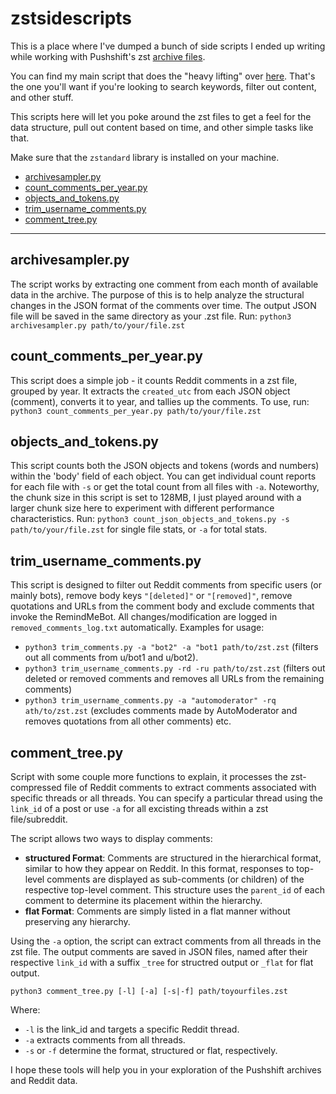 # zstsidescripts
This is a place where I've dumped a bunch of side scripts I ended up writing while working with Pushshift's zst [archive files](https://academictorrents.com/details/7c0645c94321311bb05bd879ddee4d0eba08aaee).

You can find my main script that does the "heavy lifting" over [here](https://github.com/sgoettel/rzcf). That's the one you'll want if you're looking to search keywords, filter out content, and other stuff.

This scripts here will let you poke around the zst files to get a feel for the data structure, pull out content based on time, and other simple tasks like that.

Make sure that the `zstandard` library is installed on your machine.

- [archivesampler.py](#archivesamplerpy)
- [count_comments_per_year.py](#count_comments_per_yearpy)
- [objects_and_tokens.py](#objects_and_tokenspy)
- [trim_username_comments.py](#trim_username_commentspy)
- [comment_tree.py](#comment_treepy)

---

## archivesampler.py

The script works by extracting one comment from each month of available data in the archive. The purpose of this is to help analyze the structural changes in the JSON format of the comments over time. The output JSON file will be saved in the same directory as your .zst file. Run: `python3 archivesampler.py path/to/your/file.zst`


## count_comments_per_year.py

This script does a simple job - it counts Reddit comments in a zst file, grouped by year. It extracts the `created_utc` from each JSON object (comment), converts it to year, and tallies up the comments. To use, run: `python3 count_comments_per_year.py path/to/your/file.zst`

## objects_and_tokens.py

This script counts both the JSON objects and tokens (words and numbers) within the 'body' field of each object. You can get individual count reports for each file with `-s` or get the total count from all files with `-a`. Noteworthy, the chunk size in this script is set to 128MB, I just played around with a larger chunk size here to experiment with different performance characteristics.
Run: `python3 count_json_objects_and_tokens.py -s path/to/your/file.zst` for single file stats, or `-a` for total stats.

## trim_username_comments.py

This script is designed to filter out Reddit comments from specific users (or mainly bots), remove body keys `"[deleted]"` or `"[removed]"`, remove quotations and URLs from the comment body and exclude comments that invoke the RemindMeBot. All changes/modification are logged in `removed_comments_log.txt` automatically. Examples for usage:

- `python3 trim_comments.py -a "bot2" -a "bot1 path/to/zst.zst` (filters out all comments from u/bot1 and u/bot2).
- `python3 trim_username_comments.py -rd -ru path/to/zst.zst` (filters out deleted or removed comments and removes all URLs from the remaining comments)
- `python3 trim_username_comments.py -a "automoderator" -rq ath/to/zst.zst` (excludes comments made by AutoModerator and removes quotations from all other comments)
etc.

## comment_tree.py

Script with some couple more functions to explain, it processes the zst-compressed file of Reddit comments to extract comments associated with specific threads or all threads. You can specify a particular thread using the `link_id` of a post or use `-a` for all excisting threads within a zst file/subreddit.

The script allows two ways to display comments:

-   **structured Format**: Comments are structured in the hierarchical format, similar to how they appear on Reddit. In this format, responses to top-level comments are displayed as sub-comments (or children) of the respective top-level comment. This structure uses the `parent_id` of each comment to determine its placement within the hierarchy.
-   **flat Format**: Comments are simply listed in a flat manner without preserving any hierarchy.

Using the `-a` option, the script can extract comments from all threads in the zst file. The output comments are saved in JSON files, named after their respective `link_id` with a suffix `_tree` for structred output or `_flat` for flat output.


`python3 comment_tree.py [-l] [-a] [-s|-f] path/toyourfiles.zst` 

Where:

-   `-l` is the link_id and targets a specific Reddit thread.
-   `-a` extracts comments from all threads.
-   `-s` or `-f` determine the format, structured or flat, respectively.


I hope these tools will help you in your exploration of the Pushshift archives and Reddit data.
